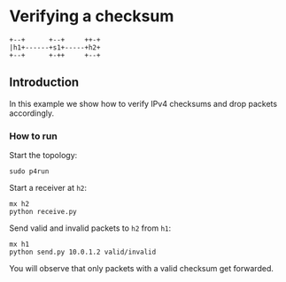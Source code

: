 # Verifying a checksum


```
+--+      +--+     ++-+
|h1+------+s1+-----+h2+
+--+      +-++     +--+

```

## Introduction

In this example we show how to verify IPv4 checksums and drop packets accordingly.

### How to run

Start the topology:

```
sudo p4run
```


Start a receiver at `h2`:

```
mx h2
python receive.py
```

Send valid and invalid packets to `h2` from `h1`:

```
mx h1
python send.py 10.0.1.2 valid/invalid
```

You will observe that only packets with a valid checksum get forwarded.
